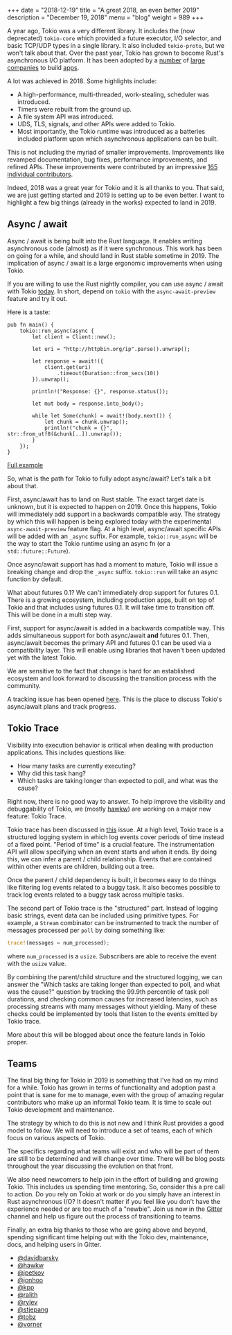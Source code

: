+++
date = "2018-12-19"
title = "A great 2018, an even better 2019"
description = "December 19, 2018"
menu = "blog"
weight = 989
+++

A year ago, Tokio was a very different library. It includes the (now deprecated)
`tokio-core` which provided a future executor, I/O selector, and basic TCP/UDP
types in a single library. It also included `tokio-proto`, but we won't talk
about that. Over the past year, Tokio has grown to become Rust's asynchronous
I/O platform. It has been adopted by a [number][linkerd] of [large][aws]
[companies][azure] to build [apps][tikv].

[linkerd]: http://github.com/linkerd/linkerd2-proxy/
[aws]: https://github.com/firecracker-microvm/firecracker
[azure]: https://github.com/Azure/iotedge
[tikv]: https://github.com/tikv/tikv

A lot was achieved in 2018. Some highlights include:

* A high-performance, multi-threaded, work-stealing, scheduler was introduced.
* Timers were rebuilt from the ground up.
* A file system API was introduced.
* UDS, TLS, signals, and other APIs were added to Tokio.
* Most importantly, the Tokio runtime was introduced as a batteries included
  platform upon which asynchronous applications can be built.

This is not including the myriad of smaller improvements.  Improvements like
revamped documentation, bug fixes, performance improvements, and refined APIs.
These improvements were contributed by an impressive [165 individual
contributors][contrib].

Indeed, 2018 was a great year for Tokio and it is all thanks to you. That said,
we are just getting started and 2019 is setting up to be even better. I want to
highlight a few big things (already in the works) expected to land in 2019.

[contrib]: https://github.com/tokio-rs/tokio/graphs/contributors

## Async / await

Async / await is being built into the Rust language. It enables writing
asynchronous code (almost) as if it were synchronous. This work has been on
going for a while, and should land in Rust stable sometime in 2019. The
implication of async / await is a large ergonomic improvements when using Tokio.

If you are willing to use the Rust nightly compiler, you can use async / await
with Tokio [today][async-await]. In short, depend on `tokio` with the
`async-await-preview` feature and try it out.

Here is a taste:

```rust,ignore
pub fn main() {
    tokio::run_async(async {
        let client = Client::new();

        let uri = "http://httpbin.org/ip".parse().unwrap();

        let response = await!({
            client.get(uri)
                .timeout(Duration::from_secs(10))
        }).unwrap();

        println!("Response: {}", response.status());

        let mut body = response.into_body();

        while let Some(chunk) = await!(body.next()) {
            let chunk = chunk.unwrap();
            println!("chunk = {}", str::from_utf8(&chunk[..]).unwrap());
        }
    });
}
```

[Full example](https://github.com/tokio-rs/tokio/blob/master/tokio-async-await/examples/src/hyper.rs)

So, what is the path for Tokio to fully adopt async/await? Let's talk a bit
about that.

First, async/await has to land on Rust stable. The exact target date is unknown,
but it is expected to happen on 2019. Once this happens, Tokio will immediately
add support in a backwards compatible way. The strategy by which this will
happen is being explored today with the experimental `async-await-preview`
feature flag. At a high level, async/await specific APIs will be added with an
`_async` suffix. For example, `tokio::run_async` will be the way to start the
Tokio runtime using an async fn (or a `std::future::Future`).

Once async/await support has had a moment to mature, Tokio will issue a breaking
change and drop the `_async` suffix. `tokio::run` will take an async function by
default.

What about futures 0.1? We can't immediately drop support for futures 0.1. There
is a growing ecosystem, including production apps, built on top of Tokio and
that includes using futures 0.1. It will take time to transition off. This will
be done in a multi step way.

First, support for async/await is added in a backwards compatible way. This
adds simultaneous support for both async/await **and** futures 0.1. Then,
async/await becomes the primary API and futures 0.1 can be used via a
compatibility layer. This will enable using libraries that haven't been updated
yet with the latest Tokio.

We are sensitive to the fact that change is hard for an established ecosystem
and look forward to discussing the transition process with the community.

A tracking issue has been opened [here]. This is the place to discuss Tokio's
async/await plans and track progress.

[async-await]: http://localhost:1313/blog/2018-08-async-await/
[here]: https://github.com/tokio-rs/tokio/issues/804

## Tokio Trace

Visibility into execution behavior is critical when dealing with production
applications. This includes questions like:

* How many tasks are currently executing?
* Why did this task hang?
* Which tasks are taking longer than expected to poll, and what was the cause?

Right now, there is no good way to answer. To help improve the visibility and
debuggability of Tokio, we (mostly [hawkw]) are working on a major new feature:
Tokio Trace.

Tokio trace has been discussed in [this][trace-issue] issue. At a high level,
Tokio trace is a structured logging system in which log events cover periods of
time instead of a fixed point. "Period of time" is a crucial feature. The
instrumentation API will allow specifying when an event starts and when it ends.
By doing this, we can infer a parent / child relationship. Events that are
contained within other events are children, building out a tree.

Once the parent / child dependency is built, it becomes easy to do things like
filtering log events related to a buggy task. It also becomes possible to track
log events related to a buggy task across multiple tasks.

The second part of Tokio trace is the "structured" part. Instead of logging
basic strings, event data can be included using primitive types. For example, a
`Stream` combinator can be instrumented to track the number of messages
processed per `poll` by doing something like:

```rust
trace!(messages = num_processed);
```

where `num_processed` is a `usize`. Subscribers are able to receive the event
with the `usize` value.

By combining the parent/child structure and the structured logging, we can
answer the "Which tasks are taking longer than expected to poll, and what was
the cause?" question by tracking the 99.9th percentile of task poll durations,
and checking common causes for increased latencies, such as processing streams
with many messages without yielding. Many of these checks could be implemented
by tools that listen to the events emitted by Tokio trace.

More about this will be blogged about once the feature lands in Tokio proper.

[hawkw]: https://github.com/hawkw/tokio-trace-prototype/
[trace-issue]: https://github.com/tokio-rs/tokio/issues/561

## Teams

The final big thing for Tokio in 2019 is something that I've had on my mind for
a while. Tokio has grown in terms of functionality and adoption past a point
that is sane for me to manage, even with the group of amazing regular
contributors who make up an informal Tokio team. It is time to scale out Tokio
development and maintenance.

The strategy by which to do this is not new and I think Rust provides a good
model to follow. We will need to introduce a set of teams, each of which focus
on various aspects of Tokio.

The specifics regarding what teams will exist and who will be part of them are
still to be determined and will change over time. There will be blog posts
throughout the year discussing the evolution on that front.

We also need newcomers to help join in the effort of building and growing Tokio.
This includes us spending time mentoring. So, consider this a pre call to
action. Do you rely on Tokio at work or do you simply have an interest in Rust
asynchronous I/O? It doesn't matter if you feel like you don't have the
experience needed or are too much of a "newbie". Join us now in the [Gitter]
channel and help us figure out the process of transitioning to teams.

Finally, an extra big thanks to those who are going above and beyond, spending
significant time helping out with the Tokio dev, maintenance, docs, and helping
users in Gitter.

* [@davidbarsky](https://github.com/davidbarsky)
* [@hawkw](https://github.com/hawkw)
* [@ipetkov](https://github.com/ipetkov)
* [@jonhoo](https://github.com/jonhoo)
* [@kpp](https://github.com/kpp)
* [@ralith](https://github.com/ralith)
* [@rylev](https://github.com/rylev)
* [@stjepang](https://github.com/stjepang)
* [@tobz](https://github.com/tobz)
* [@vorner](https://github.com/vorner)

[Gitter]: https://gitter.im/tokio-rs/dev/

